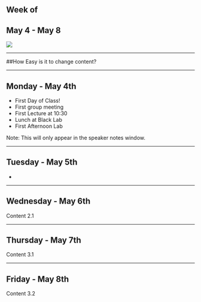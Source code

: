  ## Week of
 ## May 4 - May 8
![](https://s3.amazonaws.com/uploads.hipchat.com/31349/1177900/RwDOG20P5wDWriJ/TIY-standard-logo.png)

----

##How Easy is it to change content?


----

## Monday - May 4th

- First Day of Class!
- First group meeting
- First Lecture at 10:30
- Lunch at Black Lab
- First Afternoon Lab

Note: This will only appear in the speaker notes window.

----

## Tuesday - May 5th

- 

----

## Wednesday - May 6th

Content 2.1

----

## Thursday - May 7th

Content 3.1

----

## Friday - May 8th

Content 3.2
